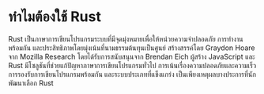 # ทำไมต้องใช้ Rust

Rust เป็นภาษาการเขียนโปรแกรมระบบที่มีจุดมุ่งหมายเพื่อให้หน่วยความจำปลอดภัย การทำงานพร้อมกัน และประสิทธิภาพโดยมุ่งเน้นที่นามธรรมต้นทุนเป็นศูนย์ สร้างสรรค์โดย Graydon Hoare จาก Mozilla Research โดยได้รับการสนับสนุนจาก Brendan Eich ผู้สร้าง JavaScript และ Rust มีโซลูชันที่ช่วยแก้ปัญหาภาษาการเขียนโปรแกรมทั่วไป การเน้นเรื่องความปลอดภัยและความเร็ว การรองรับการเขียนโปรแกรมพร้อมกัน และระบบประเภทที่แข็งแกร่ง เป็นเพียงเหตุผลบางประการที่นักพัฒนาเลือก Rust